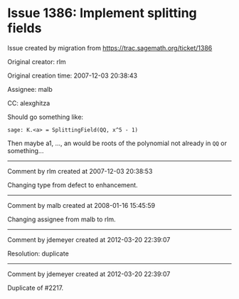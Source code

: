 # Issue 1386: Implement splitting fields

Issue created by migration from https://trac.sagemath.org/ticket/1386

Original creator: rlm

Original creation time: 2007-12-03 20:38:43

Assignee: malb

CC:  alexghitza

Should go something like:

```
sage: K.<a> = SplittingField(QQ, x^5 - 1)
```

Then maybe a1, ..., an would be roots of the polynomial not already in `QQ` or something...


---

Comment by rlm created at 2007-12-03 20:38:53

Changing type from defect to enhancement.


---

Comment by malb created at 2008-01-16 15:45:59

Changing assignee from malb to rlm.


---

Comment by jdemeyer created at 2012-03-20 22:39:07

Resolution: duplicate


---

Comment by jdemeyer created at 2012-03-20 22:39:07

Duplicate of #2217.
